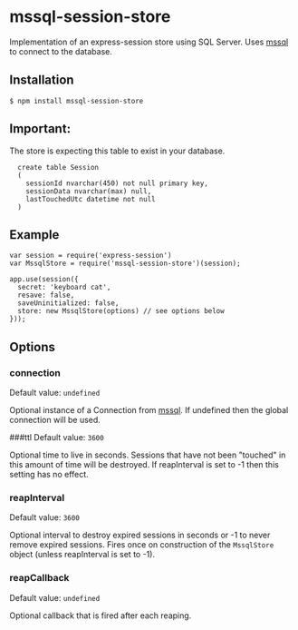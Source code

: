 # mssql-session-store

Implementation of an express-session store using SQL Server.  Uses [mssql](https://github.com/patriksimek/node-mssql) to connect to the database.

## Installation

```
$ npm install mssql-session-store
```

## Important:
The store is expecting this table to exist in your database.
```
  create table Session
  (
    sessionId nvarchar(450) not null primary key,
    sessionData nvarchar(max) null,
    lastTouchedUtc datetime not null  
  )
```

## Example
    var session = require('express-session')
    var MssqlStore = require('mssql-session-store')(session);

    app.use(session({
      secret: 'keyboard cat',
      resave: false,
      saveUninitialized: false,
      store: new MssqlStore(options) // see options below
    }));

## Options
### connection
Default value: `undefined`

Optional instance of a Connection from [mssql](https://github.com/patriksimek/node-mssql).  If undefined then the global connection will be used.

###ttl
Default value: `3600`

Optional time to live in seconds.  Sessions that have not been "touched" in this amount of time will be destroyed.  If reapInterval is set to -1 then this setting has no effect.

### reapInterval
Default value: `3600`

Optional interval to destroy expired sessions in seconds or -1 to never remove expired sessions.  Fires once on construction of the `MssqlStore` object (unless reapInterval is set to -1).

### reapCallback
Default value: `undefined`

Optional callback that is fired after each reaping.
